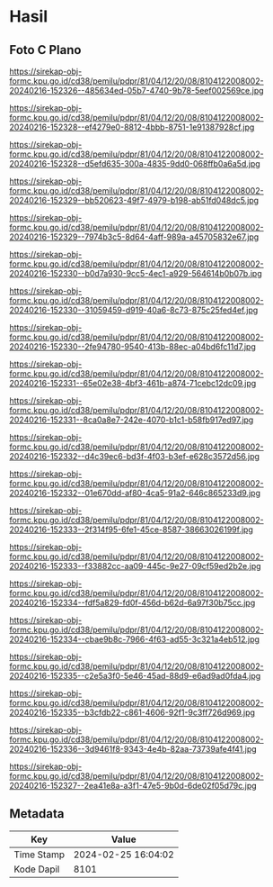 # Hasil

## Foto C Plano

https://sirekap-obj-formc.kpu.go.id/cd38/pemilu/pdpr/81/04/12/20/08/8104122008002-20240216-152326--485634ed-05b7-4740-9b78-5eef002569ce.jpg

https://sirekap-obj-formc.kpu.go.id/cd38/pemilu/pdpr/81/04/12/20/08/8104122008002-20240216-152328--ef4279e0-8812-4bbb-8751-1e91387928cf.jpg

https://sirekap-obj-formc.kpu.go.id/cd38/pemilu/pdpr/81/04/12/20/08/8104122008002-20240216-152328--d5efd635-300a-4835-9dd0-068ffb0a6a5d.jpg

https://sirekap-obj-formc.kpu.go.id/cd38/pemilu/pdpr/81/04/12/20/08/8104122008002-20240216-152329--bb520623-49f7-4979-b198-ab51fd048dc5.jpg

https://sirekap-obj-formc.kpu.go.id/cd38/pemilu/pdpr/81/04/12/20/08/8104122008002-20240216-152329--7974b3c5-8d64-4aff-989a-a45705832e67.jpg

https://sirekap-obj-formc.kpu.go.id/cd38/pemilu/pdpr/81/04/12/20/08/8104122008002-20240216-152330--b0d7a930-9cc5-4ec1-a929-564614b0b07b.jpg

https://sirekap-obj-formc.kpu.go.id/cd38/pemilu/pdpr/81/04/12/20/08/8104122008002-20240216-152330--31059459-d919-40a6-8c73-875c25fed4ef.jpg

https://sirekap-obj-formc.kpu.go.id/cd38/pemilu/pdpr/81/04/12/20/08/8104122008002-20240216-152330--2fe94780-9540-413b-88ec-a04bd6fc11d7.jpg

https://sirekap-obj-formc.kpu.go.id/cd38/pemilu/pdpr/81/04/12/20/08/8104122008002-20240216-152331--65e02e38-4bf3-461b-a874-71cebc12dc09.jpg

https://sirekap-obj-formc.kpu.go.id/cd38/pemilu/pdpr/81/04/12/20/08/8104122008002-20240216-152331--8ca0a8e7-242e-4070-b1c1-b58fb917ed97.jpg

https://sirekap-obj-formc.kpu.go.id/cd38/pemilu/pdpr/81/04/12/20/08/8104122008002-20240216-152332--d4c39ec6-bd3f-4f03-b3ef-e628c3572d56.jpg

https://sirekap-obj-formc.kpu.go.id/cd38/pemilu/pdpr/81/04/12/20/08/8104122008002-20240216-152332--01e670dd-af80-4ca5-91a2-646c865233d9.jpg

https://sirekap-obj-formc.kpu.go.id/cd38/pemilu/pdpr/81/04/12/20/08/8104122008002-20240216-152333--2f314f95-6fe1-45ce-8587-38663026199f.jpg

https://sirekap-obj-formc.kpu.go.id/cd38/pemilu/pdpr/81/04/12/20/08/8104122008002-20240216-152333--f33882cc-aa09-445c-9e27-09cf59ed2b2e.jpg

https://sirekap-obj-formc.kpu.go.id/cd38/pemilu/pdpr/81/04/12/20/08/8104122008002-20240216-152334--fdf5a829-fd0f-456d-b62d-6a97f30b75cc.jpg

https://sirekap-obj-formc.kpu.go.id/cd38/pemilu/pdpr/81/04/12/20/08/8104122008002-20240216-152334--cbae9b8c-7966-4f63-ad55-3c321a4eb512.jpg

https://sirekap-obj-formc.kpu.go.id/cd38/pemilu/pdpr/81/04/12/20/08/8104122008002-20240216-152335--c2e5a3f0-5e46-45ad-88d9-e6ad9ad0fda4.jpg

https://sirekap-obj-formc.kpu.go.id/cd38/pemilu/pdpr/81/04/12/20/08/8104122008002-20240216-152335--b3cfdb22-c861-4606-92f1-9c3ff726d969.jpg

https://sirekap-obj-formc.kpu.go.id/cd38/pemilu/pdpr/81/04/12/20/08/8104122008002-20240216-152336--3d9461f8-9343-4e4b-82aa-73739afe4f41.jpg

https://sirekap-obj-formc.kpu.go.id/cd38/pemilu/pdpr/81/04/12/20/08/8104122008002-20240216-152327--2ea41e8a-a3f1-47e5-9b0d-6de02f05d79c.jpg


## Metadata

| Key        | Value               |
| ---------- | ------------------- |
| Time Stamp | 2024-02-25 16:04:02 |
| Kode Dapil | 8101                |



